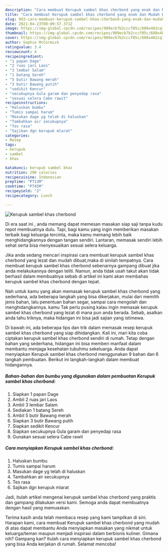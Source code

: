 ```yaml
---
description: "Cara membuat Kerupuk sambel khas cherbond yang enak dan Mudah Dibuat"
title: "Cara membuat Kerupuk sambel khas cherbond yang enak dan Mudah Dibuat"
slug: 993-cara-membuat-kerupuk-sambel-khas-cherbond-yang-enak-dan-mudah-dibuat
date: 2021-04-23T00:09:57.371Z
image: https://img-global.cpcdn.com/recipes/989ecb7b2cccf05c/680x482cq70/kerupuk-sambel-khas-cherbond-foto-resep-utama.jpg
thumbnail: https://img-global.cpcdn.com/recipes/989ecb7b2cccf05c/680x482cq70/kerupuk-sambel-khas-cherbond-foto-resep-utama.jpg
cover: https://img-global.cpcdn.com/recipes/989ecb7b2cccf05c/680x482cq70/kerupuk-sambel-khas-cherbond-foto-resep-utama.jpg
author: Sophie McCormick
ratingvalue: 3.4
reviewcount: 4
recipeingredient:
- "1 papan Dage"
- "2 ruas jari Laos"
- "3 lembar Salam"
- "1 batang Sereh"
- "5 butir Bawang merah"
- "3 butir Bawang putih"
- "sedikit Kencur"
- "secukupnya Gula garam dan penyedap rasa"
- "sesuai selera Cabe rawit"
recipeinstructions:
- "Haluskan bumbu"
- "Tumis sampai harum"
- "Masukan dage yg telah di haluskan"
- "Tambahkan air secukupnya"
- "Tes rasa"
- "Sajikan dgn kerupuk mlarat"
categories:
- Resep
tags:
- kerupuk
- sambel
- khas

katakunci: kerupuk sambel khas 
nutrition: 290 calories
recipecuisine: Indonesian
preptime: "PT13M"
cooktime: "PT45M"
recipeyield: "2"
recipecategory: Lunch

---
```



![Kerupuk sambel khas cherbond](https://img-global.cpcdn.com/recipes/989ecb7b2cccf05c/680x482cq70/kerupuk-sambel-khas-cherbond-foto-resep-utama.jpg)

Di era  saat ini , anda memang dapat memesan masakan siap saji tanpa kudu repot membuatnya dulu. Tapi, bagi kamu yang ingin memberikan masakan terbaik bagi keluarga tercinta, maka kamu memang lebih baik menghidangkannya dengan tangan sendiri. Lantaran, memasak sendiri lebih sehat serta bisa menyesuaikan sesuai selera keluarga.

Jika anda sedang mencari inspirasi cara membuat kerupuk sambel khas cherbond yang lezat dan mudah dibuat,maka di sinilah tempatnya. Cara membuat kerupuk sambel khas cherbond  sebenarnya gampang dibuat jika anda melakukannya dengan teliti. Namun, anda tidak usah takut akan tidak berhasil dalam membuatnya 
sebab di artikel ini kami akan membahas kerupuk sambel khas cherbond dengan tepat.  



Nah untuk kamu yang akan memasak kerupuk sambel khas cherbond yang sederhana, ada beberapa langkah yang bisa dikerjakan, mulai dari memilih jenis bahan, lalu penentuan bahan segar, sampai cara mengolah dan menghidangkannya. kamu Tak perlu pusing kalau ingin memasak kerupuk sambel khas cherbond yang lezat di mana pun anda berada. Sebab, asalkan anda  tahu triknya, maka hidangan ini bisa jadi sajian yang istimewa.

Di bawah ini, ada beberapa tips dan trik dalam memasak resep kerupuk sambel khas cherbond yang siap dihidangkan. Kali ini, mari kita coba ciptakan kerupuk sambel khas cherbond sendiri di rumah. Tetap dengan bahan yang sederhana, hidangan ini bisa memberi manfaat dalam membantu menjaga kesehatan tubuhmu sekeluarga. Anda dapat menyiapkan Kerupuk sambel khas cherbond menggunakan 9 bahan dan 6 langkah pembuatan. Berikut ini langkah-langkah dalam membuat hidangannya.

<!--inarticleads1-->

##### Bahan-bahan dan bumbu yang digunakan dalam pembuatan Kerupuk sambel khas cherbond:

1. Siapkan 1 papan Dage
1. Ambil 2 ruas jari Laos
1. Ambil 3 lembar Salam
1. Sediakan 1 batang Sereh
1. Ambil 5 butir Bawang merah
1. Siapkan 3 butir Bawang putih
1. Siapkan sedikit Kencur
1. Siapkan secukupnya Gula garam dan penyedap rasa
1. Gunakan sesuai selera Cabe rawit




<!--inarticleads2-->

##### Cara menyiapkan Kerupuk sambel khas cherbond:

1. Haluskan bumbu
1. Tumis sampai harum
1. Masukan dage yg telah di haluskan
1. Tambahkan air secukupnya
1. Tes rasa
1. Sajikan dgn kerupuk mlarat




Jadi, itulah artikel mengenai  kerupuk sambel khas cherbond  yang praktis dan gampang dilakukan versi kami. Semoga anda dapat membuatnya dengan hasil yang memuaskan. 

Terima kasih anda telah membaca resep yang kami tampilkan di sini. Harapan kami, cara membuat  Kerupuk sambel khas cherbond yang mudah di atas dapat membantu Anda menyiapkan masakan yang nikmat untuk keluarga/teman maupun menjadi inspirasi dalam berbisnis kuliner. Gimana nih? Gampang kan? Itulah cara menyiapkan kerupuk sambel khas cherbond yang bisa Anda kerjakan di rumah. Selamat mencoba!

